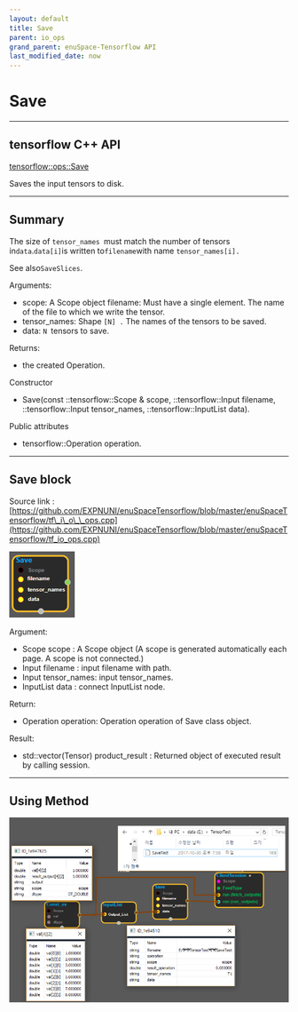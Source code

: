 ```yaml
--- 
layout: default 
title: Save 
parent: io_ops 
grand_parent: enuSpace-Tensorflow API 
last_modified_date: now 
--- 
```


# Save

---

## tensorflow C++ API

[tensorflow::ops::Save](https://www.tensorflow.org/api_docs/cc/class/tensorflow/ops/save)

Saves the input tensors to disk.

---

## Summary

The size of `tensor_names `must match the number of tensors in`data`.`data[i]`is written to`filename`with name `tensor_names[i].`

See also`SaveSlices`.

Arguments:

* scope: A Scope object filename: Must have a single element. The name of the file to which we write the tensor.
* tensor\_names: Shape `[N] .` The names of the tensors to be saved.
* data: `N `tensors to save.

Returns:

* the created Operation.

Constructor

* Save\(const ::tensorflow::Scope & scope, ::tensorflow::Input filename, ::tensorflow::Input tensor\_names, ::tensorflow::InputList data\).

Public attributes

* tensorflow::Operation operation.

---

## Save block

Source link : [https://github.com/EXPNUNI/enuSpaceTensorflow/blob/master/enuSpaceTensorflow/tf\_i\_o\_\_ops.cpp](https://github.com/EXPNUNI/enuSpaceTensorflow/blob/master/enuSpaceTensorflow/tf_io_ops.cpp)

![](../assets/io_Save_Symbol.png)

Argument:

* Scope scope : A Scope object \(A scope is generated automatically each page. A scope is not connected.\)
* Input filename : input filename with path.
* Input tensor\_names: input tensor\_names.
* InputList  data : connect InputList node.

Return:

* Operation operation: Operation operation of Save class object.  

Result:

* std::vector\(Tensor\) product\_result : Returned object of executed result by calling session.

---

## Using Method

![](../assets/io_Save_Method.png)

